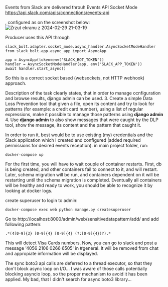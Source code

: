 Events from Slack are delivered throuh Events API Socket Mode
https://api.slack.com/apis/connections/events-api

, configured as on the screenshot below:
![Zrzut ekranu z 2024-02-29 21-03-19](https://github.com/mareklabonarski/avanan/assets/9976307/d8436b9c-138a-4f22-ba85-8942acf13f4e)

Producer uses this API through 
```
slack_bolt.adapter.socket_mode.async_handler.AsyncSocketModeHandler
from slack_bolt.app.async_app import AsyncApp

app = AsyncApp(token=env('SLACK_BOT_TOKEN'))
handler = AsyncSocketModeHandler(app, env('SLACK_APP_TOKEN'))
await handler.start_async()
```
So this is a correct socket based (websockets, not HTTP webhook) approach.

Description of the task clearly states, that in order to manage ocnfiguration and browse results, django admin can be used.
3. Create a simple Data Loss Prevention tool that given a file, open its content and try to look for patterns (for example: a credit card number), 
using a list of regular expressions, make it possible to manage those patterns using **django admin**
4. Use **django admin** to also show messages that were caught by the DLP tool, show the message, its content and the pattern that caught it.

In order to run it, best would be to use existing (my) credentials and the Slack application which I created and configured 
(added required permissions for desired events reception).
in main project folder, run:
```
docker-compose up
```

For the first time, you will have to wait couple of container restarts. First, db is being created, and other containers fail to connect to it, and will restart.
Later, schema migration will be run, and containers dependent on it will be restarting until the schema migration is completed.
Eventually all containers will be healthy and ready to work, you should be able to recognize it by looking at docker logs.

create superuser to login to admin:
```
docker-compose exec web python manage.py createsuperuser
```
Go to http://localhost:8000/admin/web/sensitivedatapattern/add/
and add following pattern: 
```
.*(4[0-9]{3} [0-9]{4} [0-9]{4} (?:[0-9]{4})?).*
```
This will detect Visa Cards numbers.
Now, you can go to slack and post a message '4056 2106 0266 6505' in #general.
It will be removed from chat and appropiate information will be displayed.


The sync boto3 api calls are deferred to a thread executor, so that they don't block async loop on I/O...
I was aware of those calls potentially blocking asyncio loop, so the proper mechanism to avoid it has been applied.
My bad, that I didn't search for async boto3 library...

